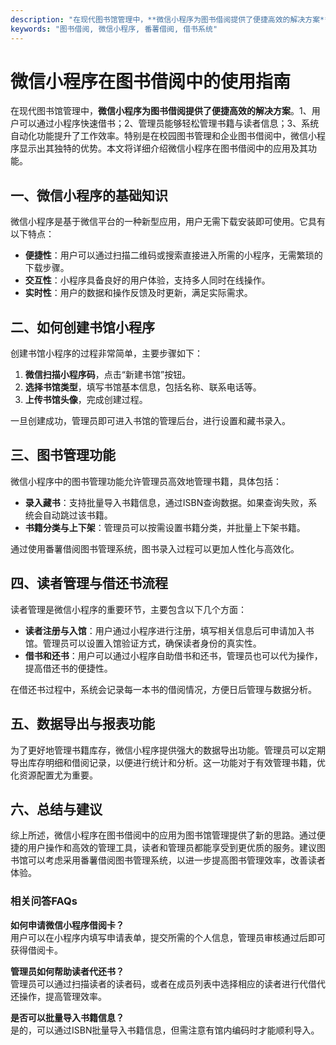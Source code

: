 ```yaml
---
description: "在现代图书馆管理中，**微信小程序为图书借阅提供了便捷高效的解决方案**。1、用户可以通过小程序快速借书；2、管理员能够轻松管理书籍与读者信息；3、系统自动化功能提升了工作效率。特别是在校园图书管理和企业图书借阅中，微信小程序显示出其独特的优势。本文将详细介绍微信小程序在图书借阅中的应用及其功能。"
keywords: "图书借阅, 微信小程序, 番薯借阅, 借书系统"
---
```

# 微信小程序在图书借阅中的使用指南

在现代图书馆管理中，**微信小程序为图书借阅提供了便捷高效的解决方案**。1、用户可以通过小程序快速借书；2、管理员能够轻松管理书籍与读者信息；3、系统自动化功能提升了工作效率。特别是在校园图书管理和企业图书借阅中，微信小程序显示出其独特的优势。本文将详细介绍微信小程序在图书借阅中的应用及其功能。

## **一、微信小程序的基础知识**

微信小程序是基于微信平台的一种新型应用，用户无需下载安装即可使用。它具有以下特点：

- **便捷性**：用户可以通过扫描二维码或搜索直接进入所需的小程序，无需繁琐的下载步骤。
- **交互性**：小程序具备良好的用户体验，支持多人同时在线操作。
- **实时性**：用户的数据和操作反馈及时更新，满足实际需求。

## **二、如何创建书馆小程序**

创建书馆小程序的过程非常简单，主要步骤如下：

1. **微信扫描小程序码**，点击“新建书馆”按钮。
2. **选择书馆类型**，填写书馆基本信息，包括名称、联系电话等。
3. **上传书馆头像**，完成创建过程。

一旦创建成功，管理员即可进入书馆的管理后台，进行设置和藏书录入。

## **三、图书管理功能**

微信小程序中的图书管理功能允许管理员高效地管理书籍，具体包括：

- **录入藏书**：支持批量导入书籍信息，通过ISBN查询数据。如果查询失败，系统会自动跳过该书籍。
- **书籍分类与上下架**：管理员可以按需设置书籍分类，并批量上下架书籍。
  
通过使用番薯借阅图书管理系统，图书录入过程可以更加人性化与高效化。

## **四、读者管理与借还书流程**

读者管理是微信小程序的重要环节，主要包含以下几个方面：

- **读者注册与入馆**：用户通过小程序进行注册，填写相关信息后可申请加入书馆。管理员可以设置入馆验证方式，确保读者身份的真实性。
- **借书和还书**：用户可以通过小程序自助借书和还书，管理员也可以代为操作，提高借还书的便捷性。

在借还书过程中，系统会记录每一本书的借阅情况，方便日后管理与数据分析。

## **五、数据导出与报表功能**

为了更好地管理书籍库存，微信小程序提供强大的数据导出功能。管理员可以定期导出库存明细和借阅记录，以便进行统计和分析。这一功能对于有效管理书籍，优化资源配置尤为重要。

## **六、总结与建议**

综上所述，微信小程序在图书借阅中的应用为图书馆管理提供了新的思路。通过便捷的用户操作和高效的管理工具，读者和管理员都能享受到更优质的服务。建议图书馆可以考虑采用番薯借阅图书管理系统，以进一步提高图书管理效率，改善读者体验。

### 相关问答FAQs

**如何申请微信小程序借阅卡？**  
用户可以在小程序内填写申请表单，提交所需的个人信息，管理员审核通过后即可获得借阅卡。

**管理员如何帮助读者代还书？**  
管理员可以通过扫描读者的读者码，或者在成员列表中选择相应的读者进行代借代还操作，提高管理效率。

**是否可以批量导入书籍信息？**  
是的，可以通过ISBN批量导入书籍信息，但需注意有馆内编码时才能顺利导入。
